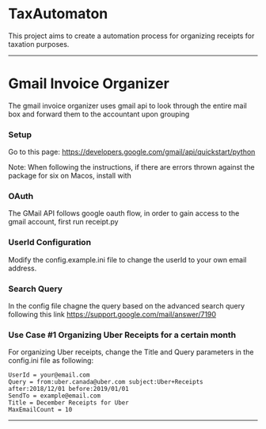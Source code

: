 # TaxAutomaton
This project aims to create a automation process for organizing receipts for taxation purposes. 
___
# Gmail Invoice Organizer
The gmail invoice organizer uses gmail api to look through the entire mail box and forward them to the accountant upon grouping   

### Setup
Go to this page: https://developers.google.com/gmail/api/quickstart/python

Note: When following the instructions, if there are errors thrown against the package for six on Macos, install with 

### OAuth
The GMail API follows google oauth flow, in order to gain access to the gmail account, first run receipt.py

### UserId Configuration 
Modify the config.example.ini file to change the userId to your own email address.

### Search Query
In the config file chagne the query based on the advanced search query following this link
https://support.google.com/mail/answer/7190

### Use Case #1 Organizing Uber Receipts for a certain month
For organizing Uber receipts, change the Title and Query parameters in the config.ini file as following:

```
UserId = your@email.com
Query = from:uber.canada@uber.com subject:Uber+Receipts after:2018/12/01 before:2019/01/01
SendTo = example@email.com
Title = December Receipts for Uber
MaxEmailCount = 10
```

___
